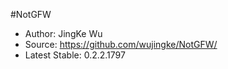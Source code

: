 #NotGFW

 * Author: JingKe Wu
 * Source: https://github.com/wujingke/NotGFW/
 * Latest Stable: 0.2.2.1797
